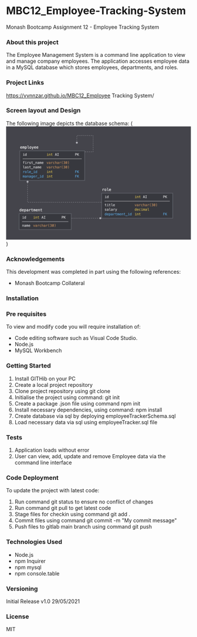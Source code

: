 # MBC12_Employee-Tracking-System

Monash Bootcamp Assignment 12 - Employee Tracking System

### About this project

The Employee Management System is a command line application to view and manage company employees.
The application accesses employee data in a MySQL database which stores employees, departments, and roles.

### Project Links

https://vvnnzar.github.io/MBC12_Employee Tracking System/

### Screen layout and Design

The following image depicts the database schema:
(![Employee Tracking System DB Schema](https://github.com/vvnnzar/MBC12_Employee-Tracking-System/blob/main/assets/schema.png))

### Acknowledgements

This development was completed in part using the following references:

- Monash Bootcamp Collateral

### Installation

### Pre requisites

To view and modify code you will require installation of:

- Code editing software such as Visual Code Studio.
- Node.js
- MySQL Workbench

### Getting Started

1. Install GITHib on your PC
2. Create a local project repository
3. Clone project repository using git clone
4. Initialise the project using command: git init
5. Create a package .json file using command npm init
6. Install necessary dependencies, using command: npm install
7. Create database via sql by deploying employeeTrackerSchema.sql
8. Load necessary data via sql using employeeTracker.sql file

### Tests

1. Application loads without error
2. User can view, add, update and remove Employee data via the command line interface

### Code Deployment

To update the project with latest code:

1. Run command git status to ensure no conflict of changes
2. Run command git pull to get latest code
3. Stage files for checkin using command git add .
4. Commit files using command git commit -m "My commit message"
5. Push files to gitlab main branch using command git push

### Technologies Used

- Node.js
- npm Inquirer
- npm mysql
- npm console.table

### Versioning

Initial Release v1.0 29/05/2021

### License

MIT
